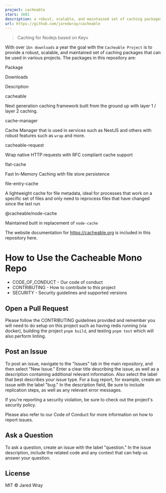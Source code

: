```yaml
---
project: cacheable
stars: 1681
description: a robust, scalable, and maintained set of caching packages
url: https://github.com/jaredwray/cacheable
---
```


> Caching for Nodejs based on Keyv

With over `1bn downloads` a year the goal with the `Cacheable Project` is to provide a robust, scalable, and maintained set of caching packages that can be used in various projects. The packages in this repository are:

Package

Downloads

Description

cacheable

Next generation caching framework built from the ground up with layer 1 / layer 2 caching.

cache-manager

Cache Manager that is used in services such as NestJS and others with robust features such as `wrap` and more.

cacheable-request

Wrap native HTTP requests with RFC compliant cache support

flat-cache

Fast In-Memory Caching with file store persistence

file-entry-cache

A lightweight cache for file metadata, ideal for processes that work on a specific set of files and only need to reprocess files that have changed since the last run

@cacheable/node-cache

Maintained built in replacement of `node-cache`

The website documentation for https://cacheable.org is included in this repository here.

How to Use the Cacheable Mono Repo
==================================

-   CODE\_OF\_CONDUCT - Our code of conduct
-   CONTRIBUTING - How to contribute to this project
-   SECURITY - Security guidelines and supported versions

Open a Pull Request
-------------------

Please follow the CONTRIBUTING guidelines provided and remember you will need to do setup on this project such as having redis running (via docker), building the project `pnpm build`, and testing `pnpm test` which will also perform linting.

Post an Issue
-------------

To post an issue, navigate to the "Issues" tab in the main repository, and then select "New Issue." Enter a clear title describing the issue, as well as a description containing additional relevant information. Also select the label that best describes your issue type. For a bug report, for example, create an issue with the label "bug." In the description field, Be sure to include replication steps, as well as any relevant error messages.

If you're reporting a security violation, be sure to check out the project's security policy.

Please also refer to our Code of Conduct for more information on how to report issues.

Ask a Question
--------------

To ask a question, create an issue with the label "question." In the issue description, include the related code and any context that can help us answer your question.

License
-------

MIT © Jared Wray
